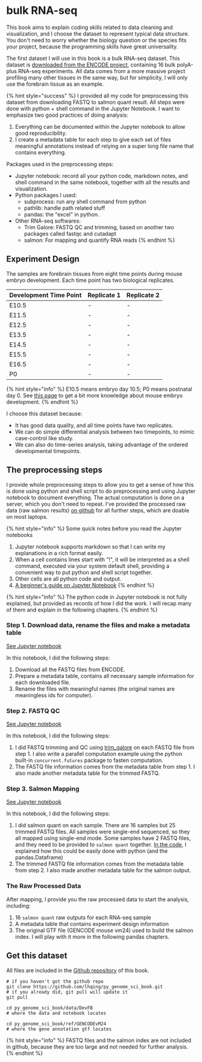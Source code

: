 # bulk RNA-seq

This book aims to explain coding skills related to data cleaning and visualization, and I choose the dataset to represent typical data structure. You don't need to worry whether the biology question or the species fits your project, because the programming skills have great universality.

The first dataset I will use in this book is a bulk RNA-seq dataset. This dataset is [downloaded from the ENCODE project](https://www.encodeproject.org/search/?type=Experiment&status=released&assay_slims=Transcription&lab.title=Barbara+Wold%2C+Caltech&biosample_ontology.term_name=forebrain&assay_title=polyA+plus+RNA-seq), containing 16 bulk polyA-plus RNA-seq experiments. All data comes from a more massive project profiling many other tissues in the same way, but for simplicity, I will only use the forebrain tissue as an example.

{% hint style="success" %}
I provided all my code for preprocessing this dataset from downloading FASTQ to salmon quant result. All steps were done with python + shell command in the Jupyter Notebook. I want to emphasize two good practices of doing analysis:

1. Everything can be documented within the Jupyter notebook to allow good reproducibility.
2. I create a metadata table for each step to give each set of files meaningful annotations instead of relying on a super long file name that contains everything.

Packages used in the preprocessing steps:

* Jupyter notebook: record all your python code, markdown notes, and shell command in the same notebook, together with all the results and visualization. 
* Python packages I used: 
  * subprocess: run any shell command from python 
  * pathlib: handle path related stuff 
  * pandas: the "excel" in python.
* Other RNA-seq softwares:
  * Trim Galore: FASTQ QC and trimming, based on another two packages called fastqc and cutadapt
  * salmon: For mapping and quantify RNA reads
{% endhint %}

## Experiment Design

The samples are forebrain tissues from eight time points during mouse embryo development. Each time point has two biological replicates.

| Development Time Point | Replicate 1 | Replicate 2 |
| :--- | :--- | :--- |
| E10.5 | - | - |
| E11.5 | - | - |
| E12.5 | - | - |
| E13.5 | - | - |
| E14.5 | - | - |
| E15.5 | - | - |
| E16.5 | - | - |
| P0 | - | - |

{% hint style="info" %}
E10.5 means embryo day 10.5; P0 means postnatal day 0. See [this page](https://embryology.med.unsw.edu.au/embryology/index.php/Mouse_Timeline_Detailed) to get a bit more knowledge about mouse embryo development.
{% endhint %}

I choose this dataset because:

* It has good data quality, and all time points have two replicates.
* We can do simple differential analysis between two timepoints, to mimic case-control like study.
* We can also do time-series analysis, taking advantage of the ordered developmental timepoints.

## The preprocessing steps

I provide whole preprocessing steps to allow you to get a sense of how this is done using python and shell script to do preprocessing and using Jupyter notebook to document everything. The actual computation is done on a server, which you don't need to repeat. I've provided the processed raw data \(raw salmon results\) [on github](developing-mouse-forebrain-bulk-polya-plus-rna-seq.md#get-this-dataset) for all further steps, which are doable on most laptops.

{% hint style="info" %}
Some quick notes before you read the Jupyter notebooks

1. Jupyter notebook supports markdown so that I can write my explanations in a rich format easily.
2. When a cell contains lines start with "!", it will be interpreted as a shell command, executed via your system default shell, providing a convenient way to put python and shell script together.
3. Other cells are all python code and output.
4. [A beginner's guide on Jupyter Notebook](https://towardsdatascience.com/a-beginners-tutorial-to-jupyter-notebooks-1b2f8705888a)
{% endhint %}

{% hint style="info" %}
The python code in Jupyter notebook is not fully explained, but provided as records of how I did the work. I will recap many of them and explain in the following chapters.
{% endhint %}

### Step 1. Download data, rename the files and make a metadata table

[See Jupyter notebook](https://nbviewer.jupyter.org/github/lhqing/py_genome_sci_book/blob/master/data/DevFB/1.DownloadAndPrepareMetadata.ipynb)

In this notebook, I did the following steps:

1. Download all the FASTQ files from ENCODE.
2. Prepare a metadata table, contains all necessary sample information for each downloaded file.
3. Rename the files with meaningful names \(the original names are meaningless ids for computer\).

### Step 2. FASTQ QC

[See Jupyter notebook](https://nbviewer.jupyter.org/github/lhqing/py_genome_sci_book/blob/master/data/DevFB/2.fastqTrimAndQC.ipynb)

In this notebook, I did the following steps:

1. I did FASTQ trimming and QC using [trim\_galore](https://www.bioinformatics.babraham.ac.uk/projects/trim_galore/) on each FASTQ file from step 1. I also write a parallel computation example using the python built-in `concurrent.futures` package to fasten computation. 
2. The FASTQ file information comes from the metadata table from step 1. I also made another metadata table for the trimmed FASTQ. 

### Step 3. Salmon Mapping

[See Jupyter notebook](https://nbviewer.jupyter.org/github/lhqing/py_genome_sci_book/blob/master/data/DevFB/3.mapping.ipynb)

In this notebook, I did the following steps:

1. I did salmon quant on each sample. There are 16 samples but 25 trimmed FASTQ files. All samples were single-end sequenced, so they all mapped using single-end mode. Some samples have 2 FASTQ files, and they need to be provided to `salmon quant` together. [In the code](https://nbviewer.jupyter.org/github/lhqing/py_genome_sci_book/blob/master/data/DevFB/3.mapping.ipynb#Prepare-salmon-command-for-each-sample), I explained how this could be easily done with python \(and the pandas.Dataframe\)
2. The trimmed FASTQ file information comes from the metadata table from step 2. I also made another metadata table for the salmon output. 

### The Raw Processed Data

After mapping, I provide you the raw processed data to start the analysis, including:

1. 16 `salmon quant` raw outputs for each RNA-seq sample
2. A metadata table that contains experiment design information
3. The original GTF file \(GENCODE mouse vm24\) used to build the salmon index. I will play with it more in the following pandas chapters.

## Get this dataset

All files are included in the [Github repository](https://github.com/lhqing/py_genome_sci_book) of this book. 

```text
# if you haven't got the github repo
git clone https://github.com/lhqing/py_genome_sci_book.git
# if you already did, git pull will update it
git pull

cd py_genome_sci_book/data/DevFB
# where the data and notebook locates

cd py_genome_sci_book/ref/GENCODEvM24
# where the gene annotation gtf locates
```

{% hint style="info" %}
FASTQ files and the salmon index are not included in github, because they are too large and not needed for further analysis.
{% endhint %}

